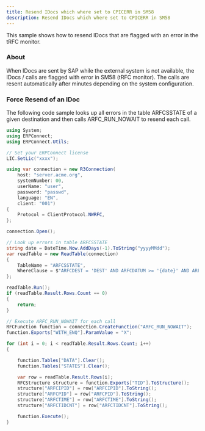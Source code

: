 ```yaml
---
title: Resend IDocs which where set to CPICERR in SM58
description: Resend IDocs which where set to CPICERR in SM58
---
```


This sample shows how to resend IDocs that are flagged with an error in the tRFC monitor.

### About

When IDocs are sent by SAP while the external system is not available, the IDocs / calls are flagged with error in SM58 (tRFC monitor). 
The calls are resent automatically after minutes depending on the system configuration.

### Force Resend of an IDoc

The following code sample looks up all errors in the table ARFCSSTATE of a given destination and then calls ARFC_RUN_NOWAIT to resend each call.

```csharp linenums="1" title="ARFC_RUN_NOWAIT & Table ARFCSSTATE"
using System;
using ERPConnect;
using ERPConnect.Utils;

// Set your ERPConnect license
LIC.SetLic("xxxx");

using var connection = new R3Connection(
    host: "server.acme.org",
    systemNumber: 00,
    userName: "user",
    password: "passwd",
    language: "EN",
    client: "001")
{
    Protocol = ClientProtocol.NWRFC,
};

connection.Open();

// Look up errors in table ARFCSSTATE
string date = DateTime.Now.AddDays(-1).ToString("yyyyMMdd");
var readTable = new ReadTable(connection)
{
    TableName = "ARFCSSTATE",
    WhereClause = $"ARFCDEST = 'DEST' AND ARFCDATUM >= '{date}' AND ARFCSTATE = 'CPICERR'"
};

readTable.Run();
if (readTable.Result.Rows.Count == 0)
{
    return;
}

// Execute ARFC_RUN_NOWAIT for each call
RFCFunction function = connection.CreateFunction("ARFC_RUN_NOWAIT");
function.Exports["WITH_ENQ"].ParamValue = "X";

for (int i = 0; i < readTable.Result.Rows.Count; i++)
{

    function.Tables["DATA"].Clear();
    function.Tables["STATES"].Clear();

    var row = readTable.Result.Rows[i];
    RFCStructure structure = function.Exports["TID"].ToStructure();
    structure["ARFCIPID"] = row["ARFCIPID"].ToString();
    structure["ARFCPID"] = row["ARFCPID"].ToString();
    structure["ARFCTIME"] = row["ARFCTIME"].ToString();
    structure["ARFCTIDCNT"] = row["ARFCTIDCNT"].ToString();

    function.Execute();
}
```
